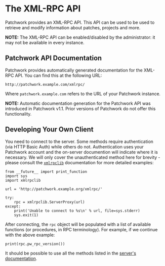 # The XML-RPC API

Patchwork provides an XML-RPC API. This API can be used to be used to retrieve
and modify information about patches, projects and more.

**NOTE:** The XML-RPC API can be enabled/disabled by the administrator: it may
not be available in every instance.

## Patchwork API Documentation

Patchwork provides automatically generated documentation for the XML-RPC API.
You can find this at the following URL:

    http://patchwork.example.com/xmlrpc/

Where `patchwork.example.com` refers to the URL of your Patchwork instance.

**NOTE:** Automatic documentation generation for the Patchwork API was
introduced in Patchwork v1.1. Prior versions of Patchwork do not offer this
functionality.

## Developing Your Own Client

You need to connect to the server. Some methods require authentication (via
HTTP Basic Auth) while others do not. Authentication uses your Patchwork
account and the on-server documention will indicate where it is necessary.
We will only cover the unauthenticated method here for brevity - please
consult the [`xmlrpclib`] documentation for more detailed examples:

    from __future__ import print_function
    import sys
    import xmlrpclib

    url = 'http://patchwork.example.org/xmlrpc/'

    try:
        rpc = xmlrpclib.ServerProxy(url)
    except:
        print('Unable to connect to %s\n' % url, file=sys.stderr)
        sys.exit(1)

After connecting, the `rpc` object will be populated with a list of available
functions (or procedures, in RPC terminology). For example, if we continue
with the above example:

    print(rpc.pw_rpc_version())

It should be possible to use all the methods listed in the
[server's documentation](#patchwork-api-documentation).

[`xmlrpclib`]: https://docs.python.org/2/library/xmlrpclib.html
